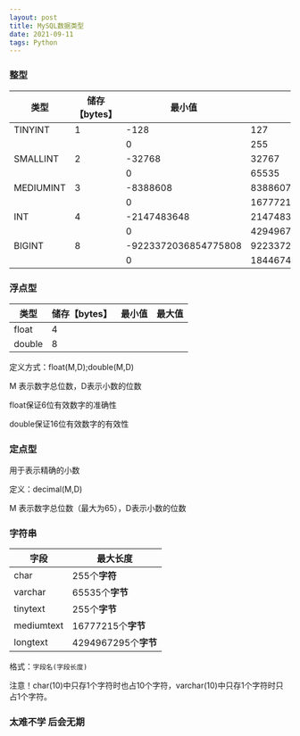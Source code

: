 ```yaml
---
layout: post
title: MySQL数据类型
date: 2021-09-11
tags: Python
---
```




### 整型

| 类型      | 储存【bytes】 | 最小值               | 最大值               |
| --------- | ------------- | -------------------- | -------------------- |
| TINYINT   | 1             | -128                 | 127                  |
|           |               | 0                    | 255                  |
| SMALLINT  | 2             | -32768               | 32767                |
|           |               | 0                    | 65535                |
| MEDIUMINT | 3             | -8388608             | 8388607              |
|           |               | 0                    | 16777215             |
| INT       | 4             | -2147483648          | 2147483647           |
|           |               | 0                    | 4294967295           |
| BIGINT    | 8             | -9223372036854775808 | 9223372036854775807  |
|           |               | 0                    | 18446744073709551615 |



### 浮点型

| 类型   | 储存【bytes】 | 最小值 | 最大值 |
| ------ | ------------- | ------ | ------ |
| float  | 4             |        |        |
| double | 8             |        |        |

定义方式：float(M,D);double(M,D)

M 表示数字总位数，D表示小数的位数

float保证6位有效数字的准确性

double保证16位有效数字的有效性



### 定点型

用于表示精确的小数

定义：decimal(M,D)

M 表示数字总位数（最大为65），D表示小数的位数



### 字符串

| 字段       | 最大长度             |
| ---------- | -------------------- |
| char       | 255个**字符**        |
| varchar    | 65535个**字节**      |
| tinytext   | 255个**字节**        |
| mediumtext | 16777215个**字节**   |
| longtext   | 4294967295个**字节** |

格式：`字段名(字段长度)`

注意！char(10)中只存1个字符时也占10个字符，varchar(10)中只存1个字符时只占1个字符。



### 太难不学 后会无期

